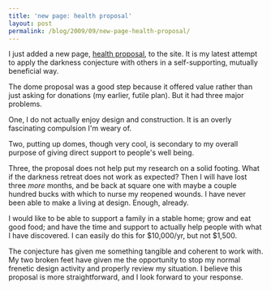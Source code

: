 ```yaml
---
title: 'new page: health proposal'
layout: post
permalink: /blog/2009/09/new-page-health-proposal/
---
```


I just added a new page, [health proposal][1], to the site. It is my latest attempt to apply the darkness conjecture with others in a self-supporting, mutually beneficial way.

The dome proposal was a good step because it offered value rather than just asking for donations (my earlier, futile plan). But it had three major problems.

One, I do not actually enjoy design and construction. It is an overly fascinating compulsion I'm weary of.

Two, putting up domes, though very cool, is secondary to my overall purpose of giving direct support to people's well being.

Three, the proposal does not help put my research on a solid footing. What if the darkness retreat does not work as expected? Then I will have lost three _more_ months, and be back at square one with maybe a couple hundred bucks with which to nurse my reopened wounds. I have never been able to make a living at design. Enough, already.

I would like to be able to support a family in a stable home; grow and eat good food; and have the time and support to actually help people with what I have discovered. I can easily do this for $10,000/yr, but not $1,500.

The conjecture has given me something tangible and coherent to work with. My two broken feet have given me the opportunity to stop my normal frenetic design activity and properly review my situation. I believe this proposal is more straightforward, and I look forward to your response.

   [1]: /darkness-conjecture/proposals/health-proposal
